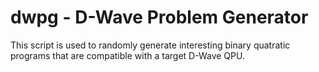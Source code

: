 # dwpg - D-Wave Problem Generator

This script is used to randomly generate interesting binary quatratic programs that are compatible with a target D-Wave QPU.

